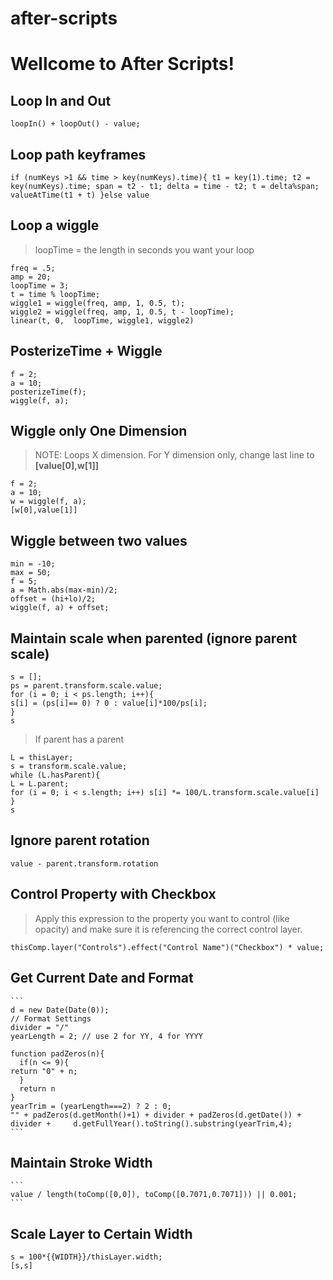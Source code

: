# after-scripts
# Wellcome to After Scripts!

## Loop In and Out

    loopIn() + loopOut() - value;
    
## Loop path keyframes

    if (numKeys >1 && time > key(numKeys).time){ t1 = key(1).time; t2 = key(numKeys).time; span = t2 - t1; delta = time - t2; t = delta%span; valueAtTime(t1 + t) }else value

## Loop a wiggle

> loopTime = the length in seconds you want your loop

    freq = .5;  
	amp = 20;  
	loopTime = 3;  
	t = time % loopTime;  
	wiggle1 = wiggle(freq, amp, 1, 0.5, t);  
	wiggle2 = wiggle(freq, amp, 1, 0.5, t - loopTime);  
	linear(t, 0,  loopTime, wiggle1, wiggle2)

## PosterizeTime + Wiggle

    f = 2;
	a = 10;
	posterizeTime(f);
	wiggle(f, a);

## Wiggle only One Dimension

> NOTE: Loops X dimension. For Y dimension only, change last line to  **[value[0],w[1]]**

    f = 2;
	a = 10;
	w = wiggle(f, a);  
	[w[0],value[1]]

## Wiggle between two values

    min = -10;
	max = 50;
	f = 5;  
	a = Math.abs(max-min)/2;  
	offset = (hi+lo)/2;  
	wiggle(f, a) + offset;

## Maintain scale when parented (ignore parent scale)

    s = [];  
	ps = parent.transform.scale.value;  
	for (i = 0; i < ps.length; i++){  
	s[i] = (ps[i]== 0) ? 0 : value[i]*100/ps[i];  
	}  
	s
	

> If parent has a parent

    L = thisLayer;  
	s = transform.scale.value;  
	while (L.hasParent){  
	L = L.parent;  
	for (i = 0; i < s.length; i++) s[i] *= 100/L.transform.scale.value[i]  
	}  
	s

## Ignore parent rotation

    value - parent.transform.rotation

## Control Property with Checkbox

> Apply this expression to the property you want to control (like opacity) and make sure it is referencing the correct control layer.

    thisComp.layer("Controls").effect("Control Name")("Checkbox") * value;

## Get Current Date and Format

    ```
	d = new Date(Date(0));
	// Format Settings
	divider = "/"
	yearLength = 2; // use 2 for YY, 4 for YYYY

	function padZeros(n){
	  if(n <= 9){
    return "0" + n;
	  }
	  return n
	}
	yearTrim = (yearLength===2) ? 2 : 0;
	"" + padZeros(d.getMonth()+1) + divider + padZeros(d.getDate()) + divider + 	d.getFullYear().toString().substring(yearTrim,4);
	```

## Maintain Stroke Width

    ```
	value / length(toComp([0,0]), toComp([0.7071,0.7071])) || 0.001;
	```

## Scale Layer to Certain Width

    s = 100*{{WIDTH}}/thisLayer.width;  
	[s,s]
